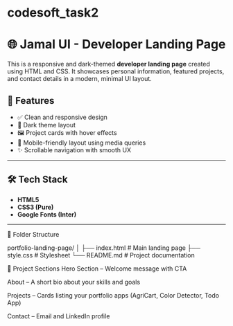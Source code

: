 # codesoft_task2

# 🌐 Jamal UI - Developer Landing Page

This is a responsive and dark-themed **developer landing page** created using HTML and CSS. It showcases personal information, featured projects, and contact details in a modern, minimal UI layout.

## 📁 Features

- ✅ Clean and responsive design
- 🌙 Dark theme layout
- 🖼️ Project cards with hover effects
- 📱 Mobile-friendly layout using media queries
- ✨ Scrollable navigation with smooth UX

---

## 🛠️ Tech Stack

- **HTML5**
- **CSS3 (Pure)**
- **Google Fonts (Inter)**

---

🧩 Folder Structure

portfolio-landing-page/
│
├── index.html        # Main landing page
├── style.css         # Stylesheet
└── README.md         # Project documentation

📇 Project Sections
Hero Section – Welcome message with CTA

About – A short bio about your skills and goals

Projects – Cards listing your portfolio apps (AgriCart, Color Detector, Todo App)

Contact – Email and LinkedIn profile
